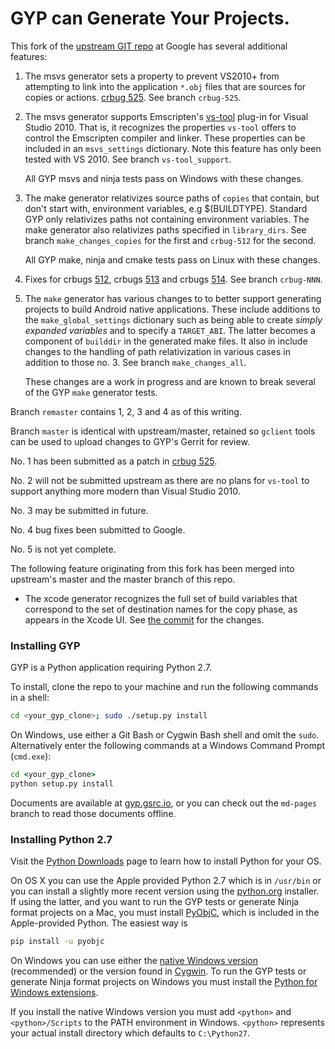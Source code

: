 GYP can Generate Your Projects.
===============================

This fork of the [upstream GIT repo](https://chromium.googlesource.com/external/gyp)
at Google has several additional features:

1. The msvs generator sets a property to prevent VS2010+ from attempting
to link into the application `*.obj` files that are sources for copies
or actions. [crbug 525](https://bugs.chromium.org/p/gyp/issues/detail?id=525).
See branch `crbug-525`.

2. The msvs generator supports Emscripten's [vs-tool](https://github.com/juj/vs-tool/)
plug-in for Visual Studio 2010. That is, it recognizes the properties
`vs-tool` offers to control the Emscripten compiler and linker. These
properties can be included in an `msvs_settings` dictionary. Note this
feature has only been tested with VS 2010. See branch `vs-tool_support`.

    All GYP msvs and ninja tests pass on Windows with these changes.
    
3. The make generator relativizes source paths of `copies` that contain,
but don't start with, environment variables, e.g $(BUILDTYPE). Standard
GYP only relativizes paths not containing environment variables. The
make generator also relativizes paths specified in `library_dirs`. See
branch `make_changes_copies` for the first and `crbug-512` for the second.

    All GYP make, ninja and cmake tests pass on Linux with these changes.

4. Fixes for
crbugs [512](https://bugs.chromium.org/p/gyp/issues/detail?id=512),
crbugs [513](https://bugs.chromium.org/p/gyp/issues/detail?id=513) and
crbugs [514](https://bugs.chromium.org/p/gyp/issues/detail?id=514).
See branch `crbug-NNN`.

5. The `make` generator has various changes to to better support
generating projects to build Android native applications. These
include additions to the `make_global_settings` dictionary such as
being able to create _simply expanded variables_ and to specify a
`TARGET_ABI`. The latter becomes a component of `builddir` in the
generated make files. It also in include changes to the handling of
path relativization in various cases in addition to those no. 3.
See branch `make_changes_all`.
 
    These changes are a work in progress and are known to break several
    of the GYP `make` generator tests.

Branch `remaster` contains 1, 2, 3 and 4 as of this writing.

Branch `master` is identical with upstream/master, retained so `gclient`
tools can be used to upload changes to GYP's Gerrit for review.

No. 1 has been submitted as a patch in
[crbug 525](https://bugs.chromium.org/p/gyp/issues/detail?id=525).

No. 2 will not be submitted upstream as there are no plans for
`vs-tool` to support anything more modern than Visual Studio 2010.

No. 3 may be submitted in future.

No. 4 bug fixes been submitted to Google.

No. 5 is not yet complete.

The following feature originating from this fork has been merged
into upstream's master and the master branch of this repo.

+ The xcode generator recognizes the full set of build variables
that correspond to the set of destination names for the copy phase,
as appears in the Xcode UI.
See [the commit](https://chromium.googlesource.com/external/gyp/+/1f989f652a3017858c1e418c8344f04baee59f51)
for the changes.

### Installing GYP

GYP is a Python application requiring Python 2.7.

To install, clone the repo to your machine and run the following
commands in a shell:

```bash
cd <your_gyp_clone>; sudo ./setup.py install
```

On Windows, use either a Git Bash or Cygwin Bash shell and omit the
`sudo`. Alternatively enter the following commands at a Windows Command
Prompt (`cmd.exe`):

```cmd
cd <your_gyp_clone>
python setup.py install
```

Documents are available at [gyp.gsrc.io](https://gyp.gsrc.io), or you
can check out the ```md-pages``` branch to read those documents offline.

### Installing Python 2.7

Visit the [Python Downloads](https://www.python.org/downloads/) page
to learn how to install Python for your OS.

On OS X you can use the Apple provided Python 2.7 which is in `/usr/bin`
or you can install a slightly more recent version using the
[python.org](www.python.org) installer. If using the latter, and you want
to run the GYP tests or generate Ninja format projects on a Mac, you must
install [PyObjC](https://pythonhosted.org/pyobjc/),
which is included in the Apple-provided Python. The easiest way is

```bash
pip install -u pyobjc
```

On Windows you can use either the
[native Windows version](https://www.python.org/downloads/windows/)
(recommended) or the version found in [Cygwin](https://www.cygwin.com).
To run the GYP tests or generate Ninja format projects on Windows
you must install the [Python for Windows
extensions](https://sourceforge.net/projects/pywin32/?source=typ_redirect).

If you install the native Windows version you must add `<python>` and
`<python>/Scripts` to the PATH environment in Windows. `<python>` represents
your actual install directory which defaults to `C:\Python27`.
